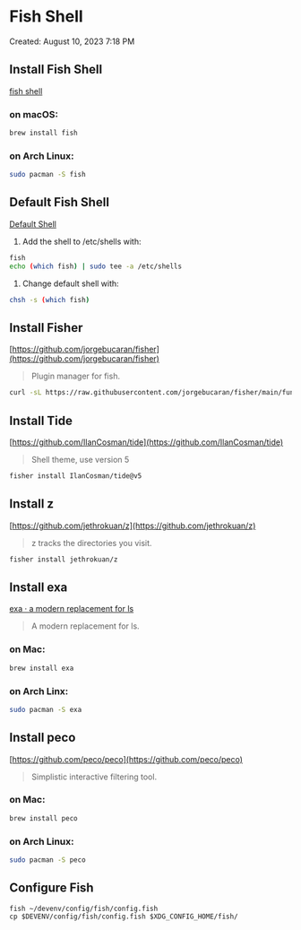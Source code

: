 # Fish Shell

Created: August 10, 2023 7:18 PM

## Install Fish Shell

[fish shell](https://fishshell.com/)

### on macOS:

```bash
brew install fish
```

### on Arch Linux:

```bash
sudo pacman -S fish
```

## Default Fish Shell

[Default Shell](https://www.notion.so/Default-Shell-6a4cbd1ad17e4f2f8f9e04f62bdbd108?pvs=21)

1. Add the shell to /etc/shells with:

```bash
fish
echo (which fish) | sudo tee -a /etc/shells
```

1. Change default shell with:

```bash
chsh -s (which fish)
```

## Install Fisher

[https://github.com/jorgebucaran/fisher](https://github.com/jorgebucaran/fisher)

> Plugin manager for fish.
> 

```bash
curl -sL https://raw.githubusercontent.com/jorgebucaran/fisher/main/functions/fisher.fish | source && fisher install jorgebucaran/fisher
```

## Install Tide

[https://github.com/IlanCosman/tide](https://github.com/IlanCosman/tide)

> Shell theme, use version 5
> 

```bash
fisher install IlanCosman/tide@v5
```

## Install z

[https://github.com/jethrokuan/z](https://github.com/jethrokuan/z)

> z tracks the directories you visit.
> 

```bash
fisher install jethrokuan/z
```

## Install exa

[exa · a modern replacement for ls](https://the.exa.website/)

> A  modern replacement for ls.
> 

### on Mac:

```bash
brew install exa
```

### on Arch Linx:

```bash
sudo pacman -S exa
```

## Install peco

[https://github.com/peco/peco](https://github.com/peco/peco)

> Simplistic interactive filtering tool.
> 

### on Mac:

```bash
brew install peco
```

### on Arch Linux:

```bash
sudo pacman -S peco
```

## Configure Fish

```shell
fish ~/devenv/config/fish/config.fish
cp $DEVENV/config/fish/config.fish $XDG_CONFIG_HOME/fish/
```